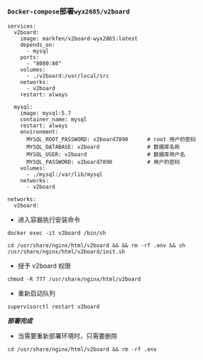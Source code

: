 ### `Docker-compose`部署`wyx2685/v2board`


```
services:
  v2board:
    image: markfen/v2board-wyx2865:latest
    depends_on:
      - mysql
    ports:
      - "8080:80"
    volumes:
      - ./v2board:/usr/local/src
    networks:
      - v2board
    restart: always

  mysql:
    image: mysql:5.7
    container_name: mysql
    restart: always
    environment:
      MYSQL_ROOT_PASSWORD: v2board7890      # root 用户的密码
      MYSQL_DATABASE: v2board               # 数据库名称
      MYSQL_USER: v2board                   # 数据库用户名
      MYSQL_PASSWORD: v2board7890           # 用户的密码
    volumes:
      - ./mysql:/var/lib/mysql
    networks:
      - v2board

networks:
  v2board:
```
- 进入容器执行安装命令
```
docker exec -it v2board /bin/sh

cd /usr/share/nginx/html/v2board && && rm -rf .env && sh /usr/share/nginx/html/v2board/init.sh
```


- 授予 v2board 权限
```
chmod -R 777 /usr/share/nginx/html/v2board
```

- 重新启动队列
```
supervisorctl restart v2board
```

***部署完成*** 

 

- 当需要重新部署环境时，只需要删除
```
cd /usr/share/nginx/html/v2board && rm -rf .env
```
